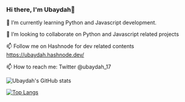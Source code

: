 ### Hi there, I'm Ubaydah👋
🌱 I’m currently learning Python and Javascript development.

👯 I’m looking to collaborate on Python and Javascript related projects

📫 Follow me on Hashnode for dev related contents https://ubaydah.hashnode.dev/

📫 How to reach me: Twitter @ubaydah_17

![Ubaydah's GitHub stats](https://github-readme-stats.vercel.app/api?username=Ubaydah&show_icons=true&theme=dark&count_private=true)

[![Top Langs](https://github-readme-stats.vercel.app/api/top-langs/?username=Ubaydah)](https://github.com/Ubaydah/github-readme-stats)



<!--
**Ubaydah/Ubaydah** is a ✨ _special_ ✨ repository because its `README.md` (this file) appears on your GitHub profile.

Here are some ideas to get you started:

- 🔭 I’m currently working on ...
- 🌱 I’m currently learning ...
- 👯 I’m looking to collaborate on ...
- 🤔 I’m looking for help with ...
- 💬 Ask me about ...
- 📫 How to reach me: ...
- 😄 Pronouns: ...
- ⚡ Fun fact: ...
-->
